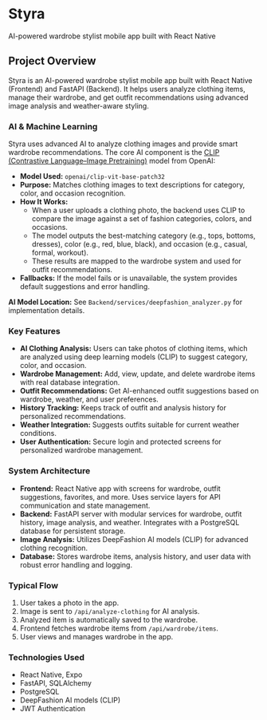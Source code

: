 # Styra
AI-powered wardrobe stylist mobile app built with React Native

## Project Overview
Styra is an AI-powered wardrobe stylist mobile app built with React Native (Frontend) and FastAPI (Backend). It helps users analyze clothing items, manage their wardrobe, and get outfit recommendations using advanced image analysis and weather-aware styling.

### AI & Machine Learning
Styra uses advanced AI to analyze clothing images and provide smart wardrobe recommendations. The core AI component is the [CLIP (Contrastive Language–Image Pretraining)](https://openai.com/research/clip) model from OpenAI:
- **Model Used:** `openai/clip-vit-base-patch32`
- **Purpose:** Matches clothing images to text descriptions for category, color, and occasion recognition.
- **How It Works:**
    - When a user uploads a clothing photo, the backend uses CLIP to compare the image against a set of fashion categories, colors, and occasions.
    - The model outputs the best-matching category (e.g., tops, bottoms, dresses), color (e.g., red, blue, black), and occasion (e.g., casual, formal, workout).
    - These results are mapped to the wardrobe system and used for outfit recommendations.
- **Fallbacks:** If the model fails or is unavailable, the system provides default suggestions and error handling.

**AI Model Location:** See `Backend/services/deepfashion_analyzer.py` for implementation details.

### Key Features
- **AI Clothing Analysis:** Users can take photos of clothing items, which are analyzed using deep learning models (CLIP) to suggest category, color, and occasion.
- **Wardrobe Management:** Add, view, update, and delete wardrobe items with real database integration.
- **Outfit Recommendations:** Get AI-enhanced outfit suggestions based on wardrobe, weather, and user preferences.
- **History Tracking:** Keeps track of outfit and analysis history for personalized recommendations.
- **Weather Integration:** Suggests outfits suitable for current weather conditions.
- **User Authentication:** Secure login and protected screens for personalized wardrobe management.

### System Architecture
- **Frontend:** React Native app with screens for wardrobe, outfit suggestions, favorites, and more. Uses service layers for API communication and state management.
- **Backend:** FastAPI server with modular services for wardrobe, outfit history, image analysis, and weather. Integrates with a PostgreSQL database for persistent storage.
- **Image Analysis:** Utilizes DeepFashion AI models (CLIP) for advanced clothing recognition.
- **Database:** Stores wardrobe items, analysis history, and user data with robust error handling and logging.

### Typical Flow
1. User takes a photo in the app.
2. Image is sent to `/api/analyze-clothing` for AI analysis.
3. Analyzed item is automatically saved to the wardrobe.
4. Frontend fetches wardrobe items from `/api/wardrobe/items`.
5. User views and manages wardrobe in the app.

### Technologies Used
- React Native, Expo
- FastAPI, SQLAlchemy
- PostgreSQL
- DeepFashion AI models (CLIP)
- JWT Authentication
